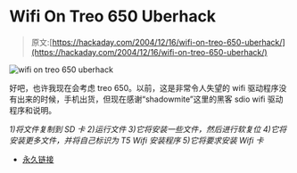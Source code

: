 # Wifi On Treo 650 Uberhack

> 原文:[https://hackaday.com/2004/12/16/wifi-on-treo-650-uberhack/](https://hackaday.com/2004/12/16/wifi-on-treo-650-uberhack/)

![wifi on treo 650 uberhack](../Images/cff543ca9a829bb45a74d4f85f3cdbef.png)

好吧，也许我现在会考虑 treo 650。以前，这是非常令人失望的 wifi 驱动程序没有出来的时候，手机出货，但现在感谢“shadowmite”这里的黑客 sdio wifi 驱动程序和说明。

*1)将文件复制到 SD 卡
2)运行文件
3)它将安装一些文件，然后进行软复位
4)它将安装更多文件，并将自己标识为 T5 Wifi 安装程序
5)它将要求安装 Wifi 卡*

*   [永久链接](http://www.uneasysilence.com/index.php?p=1719)
